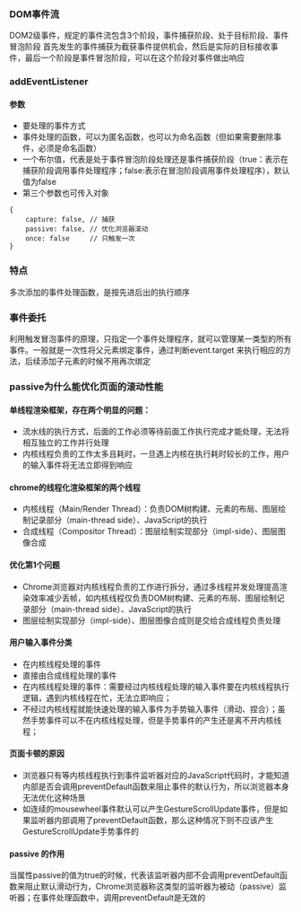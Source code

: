 ### DOM事件流
DOM2级事件，规定的事件流包含3个阶段，事件捕获阶段、处于目标阶段、事件冒泡阶段
首先发生的事件捕获为截获事件提供机会，然后是实际的目标接收事件，最后一个阶段是事件冒泡阶段，可以在这个阶段对事件做出响应

### addEventListener
#### 参数
- 要处理的事件方式
- 事件处理的函数，可以为匿名函数，也可以为命名函数（但如果需要删除事件，必须是命名函数）
- 一个布尔值，代表是处于事件冒泡阶段处理还是事件捕获阶段（true：表示在捕获阶段调用事件处理程序；false:表示在冒泡阶段调用事件处理程序），默认值为false
- 第三个参数也可传入对象
```
{
    capture: false, // 捕获
    passive: false, // 优化浏览器滚动
    once: false     // 只触发一次
}
```

### 特点
多次添加的事件处理函数，是按先进后出的执行顺序

### 事件委托
利用触发冒泡事件的原理，只指定一个事件处理程序，就可以管理某一类型的所有事件。一般就是一次性将父元素绑定事件，通过判断event.target 来执行相应的方法，后续添加子元素的时候不用再次绑定

### passive为什么能优化页面的滚动性能
#### 单线程渲染框架，存在两个明显的问题：
- 流水线的执行方式，后面的工作必须等待前面工作执行完成才能处理，无法将相互独立的工作并行处理
- 内核线程负责的工作太多且耗时，一旦遇上内核在执行耗时较长的工作，用户的输入事件将无法立即得到响应

#### chrome的线程化渲染框架的两个线程
- 内核线程（Main/Render Thread）：负责DOM树构建、元素的布局、图层绘制记录部分（main-thread side）、JavaScript的执行
- 合成线程（Compositor Thread）：图层绘制实现部分（impl-side）、图层图像合成

#### 优化第1个问题
- Chrome浏览器对内核线程负责的工作进行拆分，通过多线程并发处理提高渲染效率减少丢帧，如内核线程仅负责DOM树构建、元素的布局、图层绘制记录部分（main-thread side）、JavaScript的执行
- 图层绘制实现部分（impl-side）、图层图像合成则是交给合成线程负责处理

#### 用户输入事件分类
- 在内核线程处理的事件
- 直接由合成线程处理的事件
- 在内核线程处理的事件：需要经过内核线程处理的输入事件要在内核线程执行逻辑，遇到内核线程在忙，无法立即响应；
- 不经过内核线程就能快速处理的输入事件为手势输入事件（滑动、捏合）；虽然手势事件可以不在内核线程处理，但是手势事件的产生还是离不开内核线程；

#### 页面卡顿的原因
- 浏览器只有等内核线程执行到事件监听器对应的JavaScript代码时，才能知道内部是否会调用preventDefault函数来阻止事件的默认行为，所以浏览器本身无法优化这种场景
- 如连续的mousewheel事件默认可以产生GestureScrollUpdate事件，但是如果监听器内部调用了preventDefault函数，那么这种情况下则不应该产生GestureScrollUpdate手势事件的

#### passive 的作用
当属性passive的值为true的时候，代表该监听器内部不会调用preventDefault函数来阻止默认滑动行为，Chrome浏览器称这类型的监听器为被动（passive）监听器；在事件处理函数中，调用preventDefault是无效的

